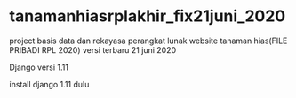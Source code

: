 # tanamanhiasrplakhir_fix21juni_2020
project basis data dan rekayasa perangkat lunak website tanaman hias(FILE PRIBADI RPL 2020) versi terbaru 21 juni 2020

Django versi 1.11

install django 1.11 dulu

